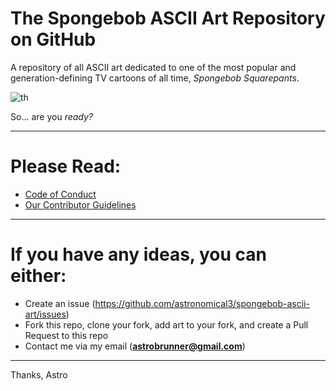 # The Spongebob ASCII Art Repository on GitHub
A repository of all ASCII art dedicated to one of the most popular and generation-defining TV cartoons of all time, _Spongebob Squarepants_.

![th](https://user-images.githubusercontent.com/120042744/225745869-b99a2eb4-e47e-40dd-9e92-5b53167c9c98.jpeg)

So... are you _ready?_

---
# Please Read:
- [Code of Conduct](CODE_OF_CONDUCT.md)
- [Our Contributor Guidelines](CONTRIBUTING.md)

---
# If you have any ideas, you can either:

- Create an issue (https://github.com/astronomical3/spongebob-ascii-art/issues)
- Fork this repo, clone your fork, add art to your fork, and create a Pull Request to this repo
- Contact me via my email (**astrobrunner@gmail.com**)

---

Thanks,
Astro
